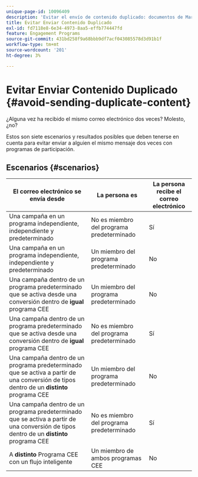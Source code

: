 ```yaml
---
unique-page-id: 10096409
description: 'Evitar el envío de contenido duplicado: documentos de Marketo, documentación del producto'
title: Evitar Enviar Contenido Duplicado
exl-id: fd7118e8-6e34-4973-8aa5-effb774447fd
feature: Engagement Programs
source-git-commit: 431bd258f9a68bbb9df7acf043085578d3d91b1f
workflow-type: tm+mt
source-wordcount: '201'
ht-degree: 3%

---
```


# Evitar Enviar Contenido Duplicado {#avoid-sending-duplicate-content}

¿Alguna vez ha recibido el mismo correo electrónico dos veces? Molesto, ¿no?

Estos son siete escenarios y resultados posibles que deben tenerse en cuenta para evitar enviar a alguien el mismo mensaje dos veces con programas de participación.

## Escenarios {#scenarios}

| El correo electrónico se envía desde | La persona es | La persona recibe el correo electrónico |
|---|---|---|
| Una campaña en un programa independiente, independiente y predeterminado | No es miembro del programa predeterminado | Sí |
| Una campaña en un programa independiente, independiente y predeterminado | Un miembro del programa predeterminado | No |
| Una campaña dentro de un programa predeterminado que se activa desde una conversión dentro de **igual** programa CEE | Un miembro del programa predeterminado | No |
| Una campaña dentro de un programa predeterminado que se activa desde una conversión dentro de **igual** programa CEE | No es miembro del programa predeterminado | Sí |
| Una campaña dentro de un programa predeterminado que se activa a partir de una conversión de tipos dentro de un **distinto** programa CEE | Un miembro del programa predeterminado | No |
| Una campaña dentro de un programa predeterminado que se activa a partir de una conversión de tipos dentro de un **distinto** programa CEE | No es miembro del programa predeterminado | Sí |
| A **distinto** Programa CEE con un flujo inteligente | Un miembro de ambos programas CEE | No |
